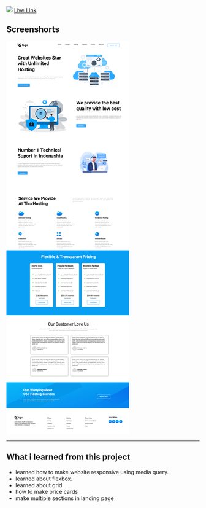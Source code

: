 ![](https://img.shields.io/badge/Project-11-orange)
[Live Link](https://interior-design-landing-page-1.netlify.app/)

## Screenshorts
![Screeshort](Screenshots/Full%20Screenshot.png)
   * * *
   

  ## What i learned from this project

  - learned how to make website responsive using media query.
  - learned about flexbox.
  - learned about grid.
  - how to make price cards
  - make multiple sections in landing page
  